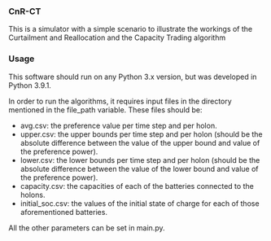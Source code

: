 ### CnR-CT
This is a simulator with a simple scenario to illustrate the workings of the Curtailment and Reallocation and the Capacity Trading algorithm


### Usage
This software should run on any Python 3.x version, but was developed in Python 3.9.1.

In order to run the algorithms, it requires input files in the directory mentioned in the file_path variable. These files should be:
- avg.csv: the preference value per time step and per holon.
- upper.csv: the upper bounds per time step and per holon (should be the absolute difference between the value of the upper bound and value of the preference power).
- lower.csv: the lower bounds per time step and per holon (should be the absolute difference between the value of the lower bound and value of the preference power).
- capacity.csv: the capacities of each of the batteries connected to the holons.
- initial_soc.csv: the values of the initial state of charge for each of those aforementioned batteries.

All the other parameters can be set in main.py.

